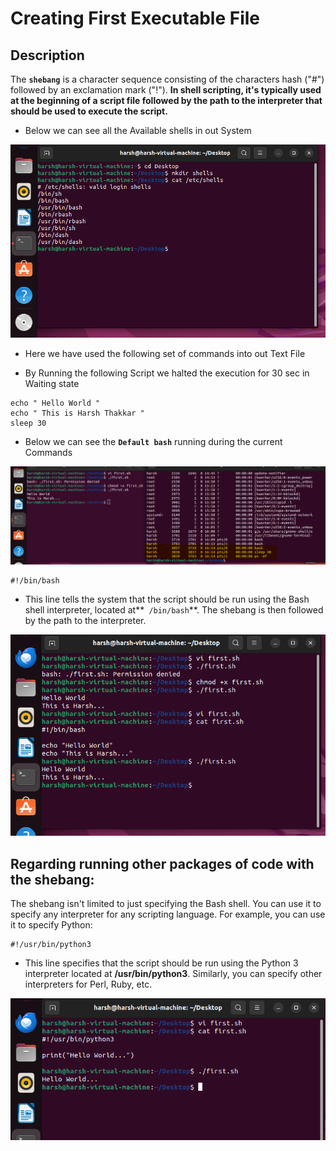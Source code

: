 # Creating First Executable File

## Description

The **`shebang`** is a character sequence consisting of the characters hash ("#") followed by an exclamation mark ("!"). **In shell scripting, it's typically used at the beginning of a script file followed by the path to the interpreter that should be used to execute the script.**

- Below we can see all the Available shells in out System

<img src="https://github.com/Harsh971/Shell-Scripts/blob/main/0%20-%20Concepts/2%20-%20Shebang/image1.png">

- Here we have used the following set of commands into out Text File

- By Running the following Script we halted the execution for 30 sec in Waiting state
```
echo " Hello World "
echo " This is Harsh Thakkar "
sleep 30
```
- Below we can see the **`Default bash`** running during the current Commands

<img src="https://github.com/Harsh971/Shell-Scripts/blob/main/0%20-%20Concepts/2%20-%20Shebang/image2.png">

```
#!/bin/bash
```
- This line tells the system that the script should be run using the Bash shell interpreter, located at**` /bin/bash`**. The shebang is then followed by the path to the interpreter.

<img src="https://github.com/Harsh971/Shell-Scripts/blob/main/0%20-%20Concepts/2%20-%20Shebang/image3.png">

## Regarding running other packages of code with the shebang:

The shebang isn't limited to just specifying the Bash shell. You can use it to specify any interpreter for any scripting language. For example, you can use it to specify Python:

```
#!/usr/bin/python3
```
- This line specifies that the script should be run using the Python 3 interpreter located at **/usr/bin/python3**. Similarly, you can specify other interpreters for Perl, Ruby, etc.

<img src="https://github.com/Harsh971/Shell-Scripts/blob/main/0%20-%20Concepts/2%20-%20Shebang/image4.png">

